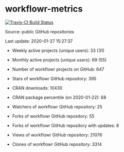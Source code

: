 
<!-- README.md is generated from README.Rmd. Please edit that file -->
workflowr-metrics
=================

[![Travis-CI Build Status](https://travis-ci.org/workflowr/workflowr-metrics.svg?branch=master)](https://travis-ci.org/workflowr/workflowr-metrics)

Source: public GitHub repositories

Last update: 2020-01-27 15:27:37

-   Weekly active projects (unique users): 33 (31)

-   Monthly active projects (unique users): 69 (55)

-   Number of workflowr projects on GitHub: 647

-   Stars of workflowr GitHub repository: 395

-   CRAN downloads: 10430

-   CRAN package percentile (on 2020-01-22): 68

-   Watchers of workflowr GitHub repository: 25

-   Forks of workflowr GitHub repository: 55

-   Forks of workflowr GitHub repository with updates: 8

-   Views of workflowr GitHub repository: 21076

-   Clones of workflowr GitHub repository: 3314
